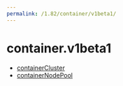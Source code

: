 ```yaml
---
permalink: /1.82/container/v1beta1/
---
```


# container.v1beta1



* [containerCluster](containerCluster.md)
* [containerNodePool](containerNodePool.md)